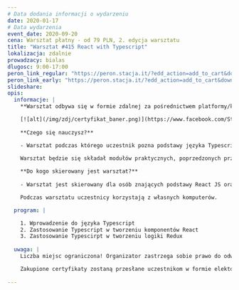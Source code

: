 ```yaml
---
# Data dodania informacji o wydarzeniu
date: 2020-01-17
# Data wydarzenia
event_date: 2020-09-20
cena: Warsztat płatny - od 79 PLN, 2. edycja warsztatu
title: "Warsztat #415 React with Typescript"
lokalizacja: zdalnie
prowadzacy: bialas
dlugosc: 9:00-17:00
peron_link_regular: "https://peron.stacja.it/?edd_action=add_to_cart&download_id=2774&edd_options[price_id]=1"
peron_link_early: "https://peron.stacja.it/?edd_action=add_to_cart&download_id=2774&edd_options[price_id]=2"
slideshare:
opis:
  informacje: |
    **Warsztat odbywa się w formie zdalnej za pośrednictwem platformy/komunikatora online, z wykorzystaniem dźwięku, obrazu z kamery, udostępniania ekranu komputera prowadzącego i uczestników.** 

    [![alt](/img/zdj/certyfikat_baner.png)](https://www.facebook.com/StacjaIT)
          
    **Czego się nauczysz?**

    - Warsztat podczas którego uczestnik pozna podstawy języka Typescript. Omówione zostaną również podstawy tworzenia aplikacji React z wykorzystanie TS.
    
    Warsztat będzie się składał modułów praktycznych, poprzedzonych przygotowaniem teoretycznym a zakończonym omówieniem idealnego rozwiązania.

    **Do kogo skierowany jest warsztat?**
    
    - Warsztat jest skierowany dla osób znających podstawy React JS oraz ES6, chcących poznać metody typowania w języku Typescript.

    Podczas warsztatu uczestnicy korzystają z własnych komputerów.

  program: |

    1. Wprowadzenie do języka Typescript
    2. Zastosowanie Typescript w tworzeniu komponentów React
    3. Zastosowanie Typescirpt w tworzeniu logiki Redux
    
  uwaga: |
    Liczba miejsc ograniczona! Organizator zastrzega sobie prawo do odwołania wydarzenia w przypadku niezgłoszenia się minimalnej liczby uczestników.

    Zakupione certyfikaty zostaną przesłane uczestnikom w formie elektoronicznej po warsztacie. Jeśli chcesz otrzymać zakupiony certyfikat w formie papierowej, zgłoś to mailowo na adres kontakt@stacja.it.
    
---
```

